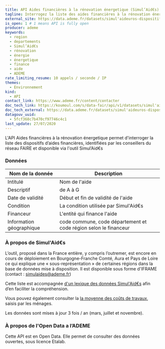```yaml
---
title: API Aides financières à la rénovation énergetique (Simul’Aid€s)
tagline: Interrogez la liste des aides financières à la rénovation énergétique des bâtiments
external_site: https://data.ademe.fr/datasets/simul'aideuros-dispositifs
is_open: 1 # 1 means API is fully open
producer: ademe
keywords:
  - region
  - departements
  - Simul’Aid€s
  - rénovation
  - énergie
  - énergetique
  - finance
  - aide
  - ADEME
rate_limiting_resume: 10 appels / seconde / IP
themes:
  - Environnement
kind:
  - API
contact_link: https://www.ademe.fr/content/contacter
doc_tech_link: https://koumoul.com/s/data-fair/api/v1/datasets/simul'aideuros-dispositifs/api-docs.json
doc_tech_external: https://data.ademe.fr/datasets/simul'aideuros-dispositifs
datagouv_uuid:
  - 5fcf368c7b470cf97746c4c1
last_update: 27/07/2020
---
```


L'API Aides financières à la rénovation énergetique permet d'interroger la liste des dispositifs d’aides financières, identifiées par les conseillers du réseau FAIRE et disponible via l'outil <External href="https://www.faire.gouv.fr/aides-de-financement/simulaides">Simul’Aid€s</External>

### Données

| Nom de la donnée         | Description                                                      |
| ------------------------ | ---------------------------------------------------------------- |
| Intitulé                 | Nom de l'aide                                                    |
| Descriptif               | de A à G                                                         |
| Date de validité         | Début et fin de validité de l'aide                               |
| Condition                | La condition utilisée par Simul'Aid€s                            |
| Financeur                | L'entité qui finance l'aide                                      |
| Information géographique | code commune, code département et code région selon le financeur |

### À propos de Simul'Aid€s

L’outil, proposé dans la France entière, y compris l’outremer, est encore en cours de déploiement en Bourgogne-Franche Comté, Aura et Pays de Loire ce qui explique une « sous-représentation » de certaines régions dans la base de données mise à disposition. Il est disponible sous forme d'IFRAME (contact : <a href='mailto:simulaides@ademe.fr'>simulaides@ademe.fr</a>)

Cette liste est accompagnée [d'un lexique des données Simul'Aid€s](https://koumoul.com/s/data-fair/api/v1/datasets/simul'aideuros-dispositifs/metadata-attachments/Simulaide_lexique_donn%C3%A9es.pdf) afin d’en faciliter la compréhension.

Vous pouvez également consulter la [la moyenne des coûts de travaux](https://data.ademe.fr/datasets/simul'aideuros-cout-des-travaux), saisis par les ménages.

Les données sont mises à jour 3 fois / an (mars, juillet et novembre).

### À propos de l'Open Data a l’ADEME

Cette API est en Open Data. Elle permet de consulter des données ouvertes, <External href="https://www.etalab.gouv.fr/licence-ouverte-open-licence">sous licence Etalab</External>.

